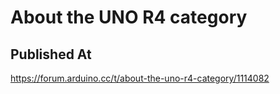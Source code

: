 # About the UNO R4 category

## Published At

https://forum.arduino.cc/t/about-the-uno-r4-category/1114082
